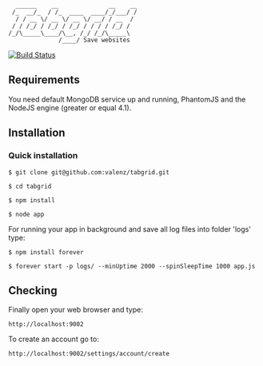 	  ______    __              __    __
 	 /_  __/_  / /_  ____  ____/_/___/ /
	  / / __ \/ __ \/ __ \/ __/ / __  /
 	 / / /_/ / /_/ / /_/ / / / / /_/ /
	/_/\_____\____/\__, /_/ /_/\_____\
		          /____/ Save websites
[![Build Status](https://travis-ci.org/valenz/tabgrid.svg?branch=master)](https://travis-ci.org/valenz/tabgrid)

## Requirements
You need default MongoDB service up and running, PhantomJS and the NodeJS engine (greater or equal 4.1).


## Installation
### Quick installation
    $ git clone git@github.com:valenz/tabgrid.git

    $ cd tabgrid

    $ npm install

    $ node app

For running your app in background and save all log files into folder 'logs' type:

    $ npm install forever

    $ forever start -p logs/ --minUptime 2000 --spinSleepTime 1000 app.js


## Checking
Finally open your web browser and type:

    http://localhost:9002

To create an account go to:

    http://localhost:9002/settings/account/create
